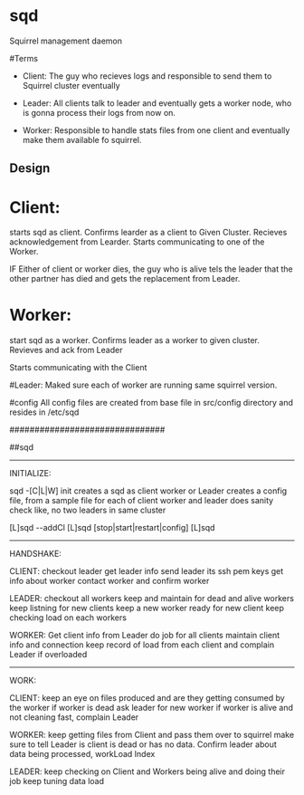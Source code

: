 # sqd
Squirrel management daemon

#Terms

* Client:
The guy who recieves logs and responsible to send them to Squirrel cluster eventually

* Leader:
All clients talk to leader and eventually gets a worker node, who is gonna process their logs from now on.

* Worker:
Responsible to handle stats files from one client and eventually make them available fo squirrel.

## Design

# Client:
starts sqd as client.
Confirms learder as a client to Given Cluster.
Recieves acknowledgement from Learder.
Starts communicating to one of the Worker.

IF Either of client or worker dies, the guy who is alive tels the leader that the other partner has died and
gets the replacement from Leader.

# Worker:
start sqd as a worker.
Confirms leader as a worker to given cluster.
Revieves and ack from Leader

Starts communicating with the Client


#Leader:
Maked sure each of worker are running same squirrel version.

#config
All config files are created from base file in src/config directory and resides in /etc/sqd


###############################

##sqd

-------
INITIALIZE:

sqd -[C|L|W] init
	creates a sqd as client worker or Leader
	creates a config file, from a sample file for each of client worker and leader
	does sanity check like, no two leaders in same cluster
	
[L]sqd --addCl <client-ip>
[L]sqd [stop|start|restart|config]
[L]sqd 

-------
HANDSHAKE:

CLIENT:
	checkout leader
	get leader info
	send leader its ssh pem keys
	get info about worker
	contact worker and confirm worker

LEADER:
	checkout all workers
	keep and maintain for dead and alive workers
	keep listning for new clients
	keep a new worker ready for new client
	keep checking load on each workers

WORKER:
	Get client info from Leader
	do job for all clients
	maintain client info and connection
	keep record of load from each client and complain Leader if overloaded

--------
WORK:

CLIENT:
	keep an eye on files produced and are they getting consumed by the worker
	if worker is dead ask leader for new worker
	if worker is alive and not cleaning fast, complain Leader

WORKER:
	keep getting files from Client and pass them over to squirrel
	make sure to tell Leader is client is dead or has no data.
	Confirm leader about data being processed, workLoad Index

LEADER:
	keep checking on Client and Workers being alive and doing their job
	keep tuning data load